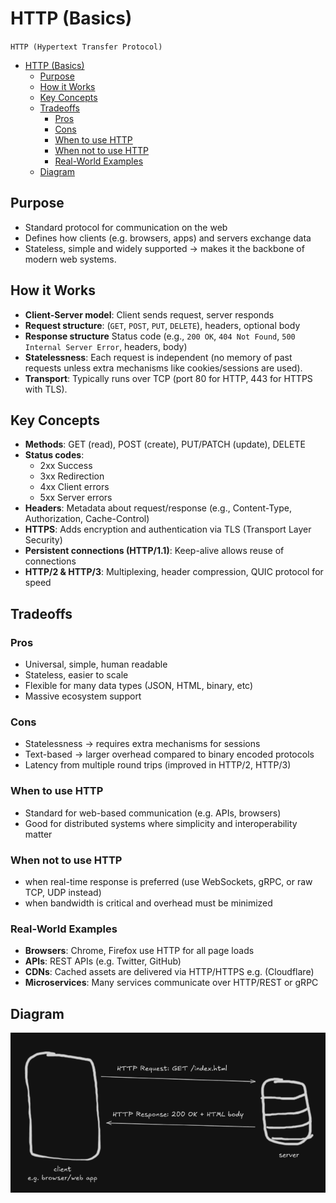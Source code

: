 # HTTP (Basics)
`HTTP (Hypertext Transfer Protocol)`
- [HTTP (Basics)](#http-basics)
  - [Purpose](#purpose)
  - [How it Works](#how-it-works)
  - [Key Concepts](#key-concepts)
  - [Tradeoffs](#tradeoffs)
    - [Pros](#pros)
    - [Cons](#cons)
    - [When to use HTTP](#when-to-use-http)
    - [When not to use HTTP](#when-not-to-use-http)
    - [Real-World Examples](#real-world-examples)
  - [Diagram](#diagram)

## Purpose
- Standard protocol for communication on the web
- Defines how clients (e.g. browsers, apps) and servers exchange data
- Stateless, simple and widely supported &rightarrow; makes it the backbone of modern web systems.

## How it Works
- **Client-Server model**: Client sends request, server responds
- **Request structure**: (`GET`, `POST`, `PUT`, `DELETE`), headers, optional body
- **Response structure** Status code (e.g., `200 OK`, `404 Not Found`, `500 Internal Server Error`, headers, body)
- **Statelessness**: Each request is independent (no memory of past requests unless extra mechanisms like cookies/sessions are used).
- **Transport**: Typically runs over TCP (port 80 for HTTP, 443 for HTTPS with TLS).

## Key Concepts
- **Methods**: GET (read), POST (create), PUT/PATCH (update), DELETE
- **Status codes**:
  - 2xx Success
  - 3xx Redirection
  - 4xx Client errors
  - 5xx Server errors
- **Headers**: Metadata about request/response (e.g., Content-Type, Authorization, Cache-Control)
- **HTTPS**: Adds encryption and authentication via TLS (Transport Layer Security)
- **Persistent connections (HTTP/1.1)**: Keep-alive allows reuse of connections
- **HTTP/2 & HTTP/3**: Multiplexing, header compression, QUIC protocol for speed

## Tradeoffs
### Pros
- Universal, simple, human readable
- Stateless, easier to scale
- Flexible for many data types (JSON, HTML, binary, etc)
- Massive ecosystem support
### Cons
- Statelessness &rightarrow; requires extra mechanisms for sessions
- Text-based &rightarrow; larger overhead compared to binary encoded protocols
- Latency from multiple round trips (improved in HTTP/2, HTTP/3)
### When to use HTTP
- Standard for web-based communication (e.g. APIs, browsers)
- Good for distributed systems where simplicity and interoperability matter
### When not to use HTTP
- when real-time response is preferred (use WebSockets, gRPC, or raw TCP, UDP instead)
- when bandwidth is critical and overhead must be minimized
### Real-World Examples
- **Browsers**: Chrome, Firefox use HTTP for all page loads
- **APIs**: REST APIs (e.g. Twitter, GitHub)
- **CDNs**: Cached assets are delivered via HTTP/HTTPS e.g. (Cloudflare)
- **Microservices**: Many services communicate over HTTP/REST or gRPC

## Diagram
![http diagram](http-diagram.png)
